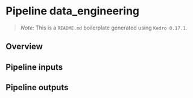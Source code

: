# Pipeline data_engineering

> *Note:* This is a `README.md` boilerplate generated using `Kedro 0.17.1`.

## Overview

<!---
Please describe your modular pipeline here.
-->

## Pipeline inputs

<!---
The list of pipeline inputs.
-->

## Pipeline outputs

<!---
The list of pipeline outputs.
-->
